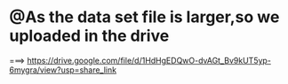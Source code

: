 # @As the data set file is larger,so we uploaded in the drive
===> https://drive.google.com/file/d/1HdHgEDQwO-dvAGt_Bv9kUT5yp-6mygra/view?usp=share_link
